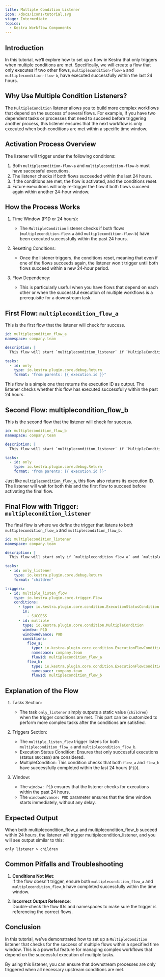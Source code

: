 ```yaml
---
title: Multiple Condition Listener
icon: /docs/icons/tutorial.svg
stage: Intermediate
topics:
  - Kestra Workflow Components
---
```


## Introduction

In this tutorial, we’ll explore how to set up a flow in Kestra that only triggers when multiple conditions are met. Specifically, we will create a flow that only executes if two other flows, `multiplecondition-flow-a` and `multiplecondition-flow-b`, have executed successfully within the last 24 hours.

## Why Use Multiple Condition Listeners?

The `MultipleCondition` listener allows you to build more complex workflows that depend on the success of several flows. For example, if you have two dependent tasks or processes that need to succeed before triggering another process, this listener ensures that the next workflow is only executed when both conditions are met within a specific time window.

## Activation Process Overview

The listener will trigger under the following conditions:

1. Both `multiplecondition-flow-a` and `multiplecondition-flow-b` must have successful executions.
2. The listener checks if both flows succeeded within the last 24 hours.
3. If the conditions are met, the flow is activated, and the conditions reset.
4. Future executions will only re-trigger the flow if both flows succeed again within another 24-hour window.

## How the Process Works

1. Time Window (P1D or 24 hours):

   - The `MultipleCondition` listener checks if both flows (`multiplecondition-flow-a` and `multiplecondition-flow-b`) have been executed successfully within the past 24 hours.

2. Resetting Conditions:

   - Once the listener triggers, the conditions reset, meaning that even if one of the flows succeeds again, the listener won't trigger until both flows succeed within a new 24-hour period.

3. Flow Dependency:
   - This is particularly useful when you have flows that depend on each other or when the successful execution of multiple workflows is a prerequisite for a downstream task.

## First Flow: `multiplecondition_flow_a`

This is the first flow that the listener will check for success.

```yaml
id: multiplecondition_flow_a
namespace: company.team

description: |
  This flow will start `multiplecondition_listener` if `MultipleCondition` is validated

tasks:
  - id: only
    type: io.kestra.plugin.core.debug.Return
    format: "from parents: {{ execution.id }}"
```

This flow is a simple one that returns the execution ID as output. The listener checks whether this flow has executed successfully within the past 24 hours.

## Second Flow: multiplecondition_flow_b

This is the second flow that the listener will check for success.

```yaml
id: multiplecondition_flow_b
namespace: company.team

description: |
  This flow will start `multiplecondition_listener` if `MultipleCondition` is validated

tasks:
  - id: only
    type: io.kestra.plugin.core.debug.Return
    format: "from parents: {{ execution.id }}"
```

Just like `multiplecondition_flow_a`, this flow also returns its execution ID. The listener will wait for both this and the first flow to succeed before activating the final flow.

## Final Flow with Trigger: `multiplecondition_listener`

The final flow is where we define the trigger that listens to both `multiplecondition_flow_a` and `multiplecondition_flow_b`.

```yaml
id: multiplecondition_listener
namespace: company.team

description: |
  This flow will start only if `multiplecondition_flow_a` and `multiplecondition_flow_b` are successful during the last 24h.

tasks:
  - id: only_listener
    type: io.kestra.plugin.core.debug.Return
    format: "children"

triggers:
  - id: multiple_listen_flow
    type: io.kestra.plugin.core.trigger.Flow
    conditions:
      - type: io.kestra.plugin.core.condition.ExecutionStatusCondition
        in:
          - SUCCESS
      - id: multiple
        type: io.kestra.plugin.core.condition.MultipleCondition
        window: P1D
        windowAdvance: P0D
        conditions:
          flow_a:
            type: io.kestra.plugin.core.condition.ExecutionFlowCondition
            namespace: company.team
            flowId: multiplecondition_flow_a
          flow_b:
            type: io.kestra.plugin.core.condition.ExecutionFlowCondition
            namespace: company.team
            flowId: multiplecondition_flow_b
```

## Explanation of the Flow

1. Tasks Section:


    - The task `only_listener` simply outputs a static value (`children`) when the trigger conditions are met. This part can be customized to perform more complex tasks after the conditions are satisfied.

2. Triggers Section:


    - The `multiple_listen_flow` trigger listens for both `multiplecondition_flow_a` and `multiplecondition_flow_b`.
    - Execution Status Condition: Ensures that only successful executions (status `SUCCESS`) are considered.
    - MultipleCondition: This condition checks that both `flow_a` and `flow_b` have successfully completed within the last 24 hours (`P1D`).

3. Window:


    - The `window: P1D` ensures that the listener checks for executions within the past 24 hours.
    - The `windowAdvance: P0D` parameter ensures that the time window starts immediately, without any delay.

## Expected Output

When both multiplecondition_flow_a and multiplecondition_flow_b succeed within 24 hours, the listener will trigger multiplecondition_listener, and you will see output similar to this:

 `only listener > children`

## Common Pitfalls and Troubleshooting

  1. **Conditions Not Met**:  
    If the flow doesn't trigger, ensure both `multiplecondition_flow_a` and `multiplecondition_flow_b` have completed successfully within the time window.

  2. **Incorrect Output Reference**:  
    Double-check the flow IDs and namespaces to make sure the trigger is referencing the correct flows.

## Conclusion

In this tutorial, we’ve demonstrated how to set up a `MultipleCondition` listener that checks for the success of multiple flows within a specified time window. This is a powerful feature for managing complex workflows that depend on the successful execution of multiple tasks.

By using this listener, you can ensure that downstream processes are only triggered when all necessary upstream conditions are met.